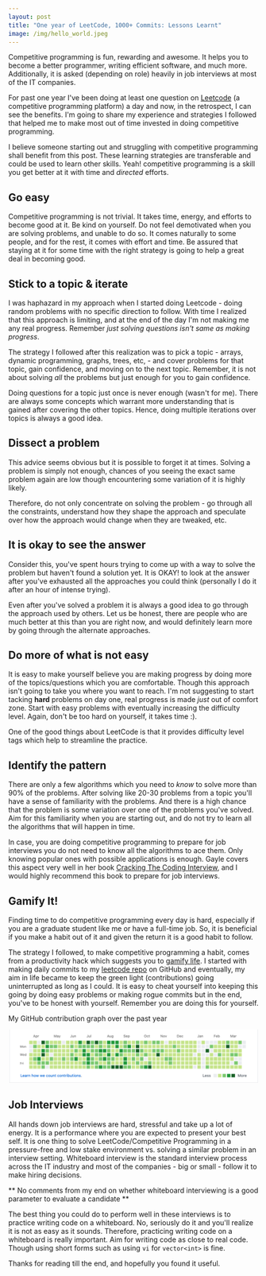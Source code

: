 ```yaml
---
layout: post
title: "One year of LeetCode, 1000+ Commits: Lessons Learnt"
image: /img/hello_world.jpeg
---
```


Competitive programming is fun, rewarding and awesome. It helps you to become a better programmer, writing efficient software, and much more. Additionally, it is asked (depending on role) heavily in job interviews at most of the IT companies.

For past one year I've been doing at least one question on [Leetcode](http://leetcode.com/) (a competitive programming platform) a day and now, in the retrospect, I can see the benefits. I'm going to share my experience and strategies I followed that helped me to make most out of time invested in doing competitive programming.

I believe someone starting out and struggling with competitive programming shall benefit from this post. These learning strategies are transferable and could be used to learn other skills. Yeah! competitive programming is a skill you get better at it with time and *directed* efforts.

## Go easy
Competitive programming is not trivial. It takes time, energy, and efforts to become good at it. Be kind on yourself. Do not feel demotivated when you are solving problems, and unable to do so. It comes naturally to some people, and for the rest, it comes with effort and time. Be assured that staying at it for some time with the right strategy is going to help a great deal in becoming good.

## Stick to a topic & iterate
I was haphazard in my approach when I started doing Leetcode - doing random problems with no specific direction to follow. With time I realized that this approach is limiting, and at the end of the day I'm not making me any real progress. Remember *just solving questions isn't same as making progress*.

The strategy I followed after this realization was to pick a topic - arrays, dynamic programming, graphs, trees, etc, - and cover problems for that topic, gain confidence, and moving on to the next topic. Remember, it is not about solving *all* the problems but just enough for you to gain confidence.

Doing questions for a topic just once is never enough (wasn't for me). There are always some concepts which warrant more understanding that is gained after covering the other topics. Hence, doing multiple iterations over topics is always a good idea.  

## Dissect a problem
This advice seems obvious but it is possible to forget it at times. Solving a problem is simply not enough, chances of you seeing the exact same problem again are low though encountering some variation of it is highly likely.

Therefore, do not only concentrate on solving the problem - go through all the constraints, understand how they shape the approach and speculate over how the approach would change when they are tweaked, etc.

## It is okay to see the answer

Consider this, you've spent hours trying to come up with a way to solve the problem but haven't found a solution yet. It is OKAY! to look at the answer after you've exhausted all the approaches you could think (personally I do it after an hour of intense trying).

Even after you've solved a problem it is always a good idea to go through the approach used by others. Let us be honest, there are people who are much better at this than you are right now, and would definitely learn more by going through the alternate approaches.

## Do more of what is not easy
It is easy to make yourself believe you are making progress by doing more of the topics/questions which you are comfortable. Though this approach isn't going to take you where you want to reach. I'm not suggesting to start tacking **hard** problems on day one, real progress is made *just* out of comfort zone. Start with easy problems with eventually increasing the difficulty level. Again, don't be too hard on yourself, it takes time :).

One of the good things about LeetCode is that it provides difficulty level tags which help to streamline the practice.

## Identify the pattern
There are only a few algorithms which you need to *know* to solve more than 90% of the problems. After solving like 20-30 problems from a topic you'll have a sense of familiarity with the problems. And there is a high chance that the problem is some variation over one of the problems you've solved. Aim for this familiarity when you are starting out, and do not try to learn all the algorithms that will happen in time.

In case, you are doing competitive programming to prepare for job interviews you do not need to know all the algorithms to ace them. Only knowing popular ones with possible applications is enough. Gayle covers this aspect very well in her book [Cracking The Coding Interview](http://www.crackingthecodinginterview.com/), and I would highly recommend this book to prepare for job interviews.

## Gamify It!
Finding time to do competitive programming every day is hard, especially if you are a graduate student like me or have a full-time job. So, it is beneficial if you make a habit out of it and given the return it is a good habit to follow.

The strategy I followed, to make competitive programming a habit, comes from a productivity hack which suggests you to [gamify life](https://lifehacker.com/the-best-tools-to-productively-gamify-every-aspect-of-1531404316). I started with making daily commits to my [leetcode repo](https://github.com/Hasil-Sharma/leet-code) on GitHub and eventually, my aim in life became to keep the green light (contributions) going uninterrupted as long as I could. It is easy to cheat yourself into keeping this going by doing easy problems or making rogue commits but in the end, you've to be honest with yourself. Remember you are doing this for yourself.

My GitHub contribution graph over the past year

![Github Contributions](/img/github-contri-leetcode.png)

## Job Interviews
All hands down job interviews are hard, stressful and take up a lot of energy. It is a performance where you are expected to present your best self. It is one thing to solve LeetCode/Competitive Programming in a pressure-free and low stake environment vs. solving a similar problem in an interview setting. Whiteboard interview is the standard interview process across the IT industry and most of the companies - big or small - follow it to make hiring decisions.

\** No comments from my end on whether whiteboard interviewing is a good parameter to evaluate a candidate \**

The best thing you could do to perform well in these interviews is to practice writing code on a whiteboard. No, seriously do it and you'll realize it is not as easy as it sounds. Therefore, practicing writing code on a whiteboard is really important. Aim for writing code as close to real code. Though using short forms such as using `vi` for `vector<int>` is fine.

Thanks for reading till the end, and hopefully you found it useful.
